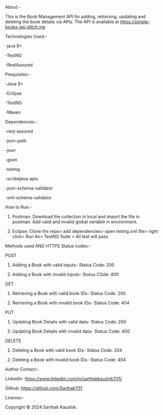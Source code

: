 About:-

This is the Book Management API for adding, retreiving, updating and deleting the book details via APIs.
The API is available at https://simple-books-api.glitch.me


Technologies Used:-

-java 9+

-TestNG

-RestAssured


Prequisites:-

-Java 9+ 

-Eclipse

-TestNG

-Maven


Dependencies:-


-rest-assured

-json-path

-json

-gson

-testng

-scribejava-apis

-json-schema-validator

-xml-schema-validator


How to Run:-

1. Postman: Download the collection in local and import the file in postman. Add valid and invalid global variable in environment.

2. Eclipse: Clone the repo> add dependencies> open testng.xml file> right click> Run As> TestNG Suite > All test will pass


Methods used AND HTTPS Status codes:-

POST

1. Adding a Book with valid inputs- Status Code: 200

2. Adding a Book with invalid inputs- Stutus COde: 400

GET

1. Retrieving a Book with valid book IDs- Status Code: 200

2. Retrieving a Book with invalid book IDs- Status Code: 404

PUT

1. Updating Book Details with valid data- Status Code: 200

2. Updating Book Details with invalid data- Status Code: 400

DELETE

1. Deleting a Book with valid book IDs- Status Code: 204

2. Deleting a Book with invalid book IDs- Status Code: 404


Author Contact:-

LinkedIn: https://www.linkedin.com/in/sarthakkaushik1111/

Github: https://github.com/Sarthak1111

License:-

Copyright © 2024 Sarthak Kaushik.

